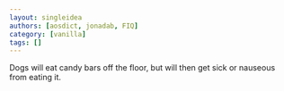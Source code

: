 ```yaml
---
layout: singleidea
authors: [aosdict, jonadab, FIQ]
category: [vanilla]
tags: []
---
```

Dogs will eat candy bars off the floor, but will then get sick or nauseous from eating it.

